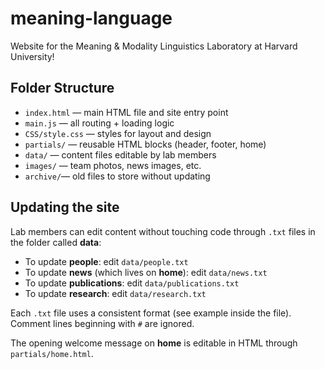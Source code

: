 # meaning-language

Website for the Meaning & Modality Linguistics Laboratory at Harvard University!

## Folder Structure

- `index.html` — main HTML file and site entry point
- `main.js` — all routing + loading logic
- `CSS/style.css` — styles for layout and design
- `partials/` — reusable HTML blocks (header, footer, home)
- `data/` — content files editable by lab members
- `images/` — team photos, news images, etc.
- `archive/`— old files to store without updating

## Updating the site

Lab members can edit content without touching code through `.txt` files in the folder called **data**:

- To update **people**: edit `data/people.txt`
- To update **news** (which lives on **home**): edit `data/news.txt`
- To update **publications**: edit `data/publications.txt`
- To update **research**: edit `data/research.txt`

Each `.txt` file uses a consistent format (see example inside the file). Comment lines beginning with `#` are ignored.

The opening welcome message on **home** is editable in HTML through `partials/home.html`.

